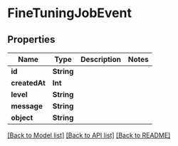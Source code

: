 # FineTuningJobEvent

## Properties
Name | Type | Description | Notes
------------ | ------------- | ------------- | -------------
**id** | **String** |  | 
**createdAt** | **Int** |  | 
**level** | **String** |  | 
**message** | **String** |  | 
**object** | **String** |  | 

[[Back to Model list]](../README.md#documentation-for-models) [[Back to API list]](../README.md#documentation-for-api-endpoints) [[Back to README]](../README.md)


